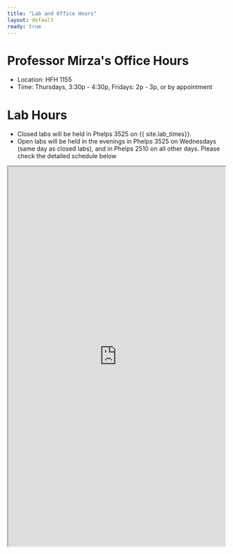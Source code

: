 ```yaml
---
title: "Lab and Office Hours"
layout: default
ready: true
---
```


# Professor Mirza's Office Hours

* Location: HFH 1155
* Time: Thursdays, 3:30p - 4:30p, Fridays: 2p - 3p, or by appointment


# Lab Hours

* Closed labs will be held in Phelps 3525 on {{ site.lab_times}}.
* Open labs will be held in the evenings in Phelps 3525 on Wednesdays (same day as closed labs), and in Phelps 2510 on all other days. Please check the detailed schedule below

<style>
iframe { width: 100%;height:880px; overflow: scroll; }  
</style>

 
<iframe src="https://docs.google.com/spreadsheets/d/e/2PACX-1vSg2XGFCZeRuZrWDMZcCpTT9ZX_ww54DCKuFrSRxmc-iCRMRWYxOASBGnRKQbUhxHFuM4NMOgNltx_5/pubhtml?gid=1022467944&single=true"></iframe>